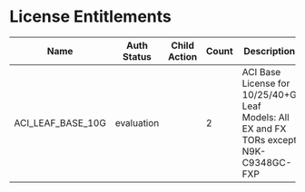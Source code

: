 # License Entitlements
| Name | Auth Status | Child Action | Count | Description | DN | Local Owner | Last Modified | Status | Tag | Version |
| ---- | ----------- | ------------ | ----- | ----------- | -- | ----------- | ------------- | ------ | ----| ------- |
| ACI_LEAF_BASE_10G | evaluation |  | 2 | ACI Base License for 10/25/40+G Leaf Models: All EX and FX TORs except N9K-C9348GC-FXP | licensecont/entitle-ACI_LEAF_BASE_10G | local | 2022-11-17T18:23:23.502+00:00 |  | regid.2018-01.com.cisco.ACI_LEAF_BASE_10G,1.0_7dbbd5ee-f9d1-4f11-b694-a1e2a5901141 | 1.0 |